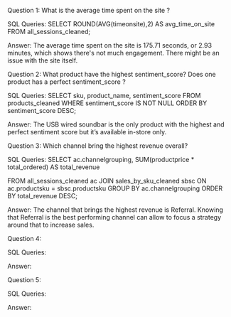 Question 1: What is the average time spent on the site  ?

SQL Queries:
SELECT 
	ROUND(AVG(timeonsite),2) AS avg_time_on_site
FROM all_sessions_cleaned;

Answer: 
The average time spent on the site is 175.71 seconds, or 2.93 minutes, which shows there's not much engagement. There might be an issue with the site itself.



Question 2: What product have the highest sentiment_score? Does one product has a perfect sentiment_score ?

SQL Queries:
SELECT 
	sku,
	product_name,
	sentiment_score
FROM products_cleaned 
WHERE sentiment_score IS NOT NULL
ORDER BY sentiment_score DESC;

Answer:
The USB wired soundbar is the only product with the highest and perfect sentiment score but it’s available in-store only.



Question 3: Which channel bring the highest revenue overall?

SQL Queries:
SELECT 
	ac.channelgrouping,
	SUM(productprice * total_ordered) AS total_revenue

FROM all_sessions_cleaned ac
JOIN sales_by_sku_cleaned sbsc ON ac.productsku = sbsc.productsku
GROUP BY ac.channelgrouping
ORDER BY total_revenue DESC;

Answer:
The channel that brings the highest revenue is Referral. Knowing that Referral is the best performing channel can allow to focus a strategy around that to increase sales. 



Question 4: 

SQL Queries:

Answer:



Question 5: 

SQL Queries:

Answer:
